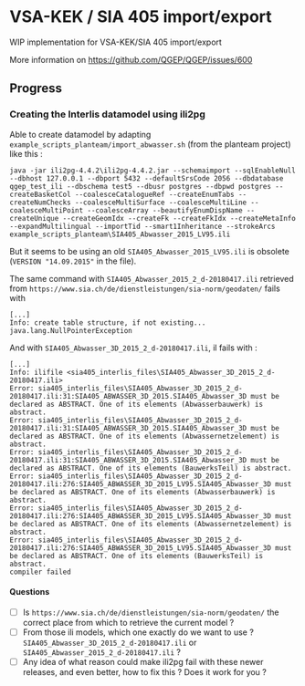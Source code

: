 # VSA-KEK / SIA 405 import/export

WIP implementation for VSA-KEK/SIA 405 import/export

More information on https://github.com/QGEP/QGEP/issues/600

## Progress

### Creating the Interlis datamodel using ili2pg

Able to create datamodel by adapting `example_scripts_planteam/import_abwasser.sh` (from the planteam project) like this :

```
java -jar ili2pg-4.4.2\ili2pg-4.4.2.jar --schemaimport --sqlEnableNull --dbhost 127.0.0.1 --dbport 5432 --defaultSrsCode 2056 --dbdatabase qgep_test_ili --dbschema test5 --dbusr postgres --dbpwd postgres --createBasketCol --coalesceCatalogueRef --createEnumTabs --createNumChecks --coalesceMultiSurface --coalesceMultiLine --coalesceMultiPoint --coalesceArray --beautifyEnumDispName --createUnique --createGeomIdx --createFk --createFkIdx --createMetaInfo --expandMultilingual --importTid --smart1Inheritance --strokeArcs example_scripts_planteam\SIA405_Abwasser_2015_LV95.ili
```

But it seems to be using an old `SIA405_Abwasser_2015_LV95.ili` is obsolete (`VERSION "14.09.2015"` in the file).

The same command with `SIA405_Abwasser_2015_2_d-20180417.ili` retrieved from `https://www.sia.ch/de/dienstleistungen/sia-norm/geodaten/` fails with 

```
[...]
Info: create table structure, if not existing...
java.lang.NullPointerException
```

And with `SIA405_Abwasser_3D_2015_2_d-20180417.ili`, il fails with :

```
[...]
Info: ilifile <sia405_interlis_files\SIA405_Abwasser_3D_2015_2_d-20180417.ili>
Error: sia405_interlis_files\SIA405_Abwasser_3D_2015_2_d-20180417.ili:31:SIA405_ABWASSER_3D_2015.SIA405_Abwasser_3D must be declared as ABSTRACT. One of its elements (Abwasserbauwerk) is abstract.
Error: sia405_interlis_files\SIA405_Abwasser_3D_2015_2_d-20180417.ili:31:SIA405_ABWASSER_3D_2015.SIA405_Abwasser_3D must be declared as ABSTRACT. One of its elements (Abwassernetzelement) is abstract.
Error: sia405_interlis_files\SIA405_Abwasser_3D_2015_2_d-20180417.ili:31:SIA405_ABWASSER_3D_2015.SIA405_Abwasser_3D must be declared as ABSTRACT. One of its elements (BauwerksTeil) is abstract.
Error: sia405_interlis_files\SIA405_Abwasser_3D_2015_2_d-20180417.ili:276:SIA405_ABWASSER_3D_2015_LV95.SIA405_Abwasser_3D must be declared as ABSTRACT. One of its elements (Abwasserbauwerk) is abstract.
Error: sia405_interlis_files\SIA405_Abwasser_3D_2015_2_d-20180417.ili:276:SIA405_ABWASSER_3D_2015_LV95.SIA405_Abwasser_3D must be declared as ABSTRACT. One of its elements (Abwassernetzelement) is abstract.
Error: sia405_interlis_files\SIA405_Abwasser_3D_2015_2_d-20180417.ili:276:SIA405_ABWASSER_3D_2015_LV95.SIA405_Abwasser_3D must be declared as ABSTRACT. One of its elements (BauwerksTeil) is abstract.
compiler failed
```

#### Questions 

- [ ] Is `https://www.sia.ch/de/dienstleistungen/sia-norm/geodaten/` the correct place from which to retrieve the current model ?
- [ ] From those ili models, which one exactly do we want to use ? `SIA405_Abwasser_3D_2015_2_d-20180417.ili` or `SIA405_Abwasser_2015_2_d-20180417.ili` ?
- [ ] Any idea of what reason could make ili2pg fail with these newer releases, and even better, how to fix this ? Does it work for you ?